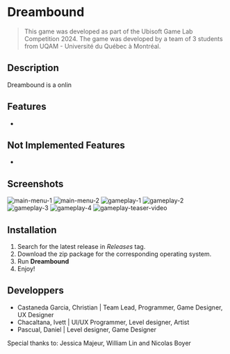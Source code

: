 # Dreambound

> This game was developed as part of the Ubisoft Game Lab Competition 2024. The game was developed by a team of 3 students from UQAM - Université du Québec à Montréal. 

## Description

Dreambound is a onlin

## Features
- 

## Not Implemented Features
- 

## Screenshots

![main-menu-1](https://drive.google.com/uc?export=view&id=1iow9rxwq9P9wsdMB0Dq78I52GDcxf1ns)
![main-menu-2](https://drive.google.com/uc?export=view&id=1PGdm829QAyMgPKk_MAEjDN2bq05BNp7W)
![gameplay-1](https://drive.google.com/uc?export=view&id=17W4m3BpfU-HJjWBsegOTgoO9V1Os8Xnb)
![gameplay-2](https://drive.google.com/uc?export=view&id=1fVLrhHOebYOeseWDADHPcv03j0bS9AXT)
![gameplay-3](https://drive.google.com/uc?export=view&id=1mEGXPwmWeSpQGlX0InN7hnA5IXYQR8zO)
![gameplay-4](https://drive.google.com/uc?export=view&id=1WLbyOLTKUD5kFzEjX9Tq4IZmTwDwWybX)
![gameplay-teaser-video](https://drive.google.com/uc?export=view&id=1SwjQZM_aWWCuEMJ3wPIQaZDEZK0bRfI_)


## Installation

1. Search for the latest release in *Releases* tag.
2. Download the zip package for the corresponding operating system.
3. Run **Dreambound**
4. Enjoy!

## Developpers
- Castaneda Garcia, Christian | Team Lead, Programmer, Game Designer, UX Designer
- Chacaltana, Ivett | UI/UX Programmer, Level designer, Artist
- Pascual, Daniel | Level designer, Game Designer

Special thanks to:
Jessica Majeur, William Lin and Nicolas Boyer

